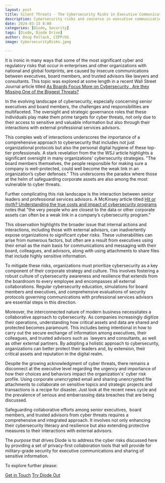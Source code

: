 ```yaml
---
layout: post
title: Silent Threats - The Cybersecurity Risks in Executive Communications & Collaboration
description: Cybersecurity risks and concersn in executive communications
date: 2024-03-15 8:00
categories: [Diode, Security]
tags: [Diode, Diode Drive]
author: Doug Pollack, CIPP/US
image: CybersecurityRisks.jpeg

---
```

It is ironic in many ways that some of the most significant cyber and regulatory risks that occur in enterprises and other organizations with national and global footprints, are caused by insecure communications between executives, board members, and trusted advisors like lawyers and consultants. This topic was explored at some length in a recent Wall Street Journal article titled [As Boards Focus More on Cybersecurity,, Are they Missing One of the Biggest Threats?](https://www.wsj.com/tech/cybersecurity/cyber-security-internal-threats-4d4c70dd)

In the evolving landscape of cybersecurity, especially concerning senior executives and board members, the challenges and responsibilities are multifaceted. The oversight and strategic governance roles that these individuals play make them prime targets for cyber threats, not only due to their access to sensitive and valuable information but also through their interactions with external professional services advisors. 

This complex web of interactions underscores the importance of a comprehensive approach to cybersecurity that includes not just organizational protocols but also the personal digital hygiene of these top-tier professionals. A stark revelation from the the WSJ article highlights a significant oversight in many organizations' cybersecurity strategies. "The board members themselves, the people responsible for making sure a company is well-protected, could well become the weak link in an organization’s cyber defenses." This underscores the paradox where those at the helm of safeguarding corporate assets are also among the most vulnerable to cyber threats.

Further complicating this risk landscape is the interaction between senior leaders and professional services advisors. A McKinsey article titled [Hit or myth? Understanding the true costs and impact of cybersecurity programs](https://www.mckinsey.com/capabilities/mckinsey-digital/our-insights/hit-or-myth-understanding-the-true-costs-and-impact-of-cybersecurity-programs) notes that "the very people who are closest to the data or other corporate assets can often be a weak link in a company’s cybersecurity program." 

This observation highlights the broader issue that internal actions and interactions, including those with external advisors, can inadvertently expose organizations to significant cyber risks. These vulnerabilities can arise from numerous factors, but often are a result from executives using their email as the main basis for communications and messaging with their board, colleagues, and advisors, along with using attachments to share files that include highly sensitive information​​.

To mitigate these risks, organizations must prioritize cybersecurity as a key component of their corporate strategy and culture. This involves fostering a robust culture of cybersecurity awareness and resilience that extends from the boardroom to every employee and encompasses all external collaborations. Regular cybersecurity education, simulations for board members and executives, and comprehensive evaluations of security protocols governing communications with professional services advisors are essential steps in this direction.

Moreover, the interconnected nature of modern business necessitates a collaborative approach to cybersecurity. As companies increasingly digitize their operations, understanding how critical assets and data are shared and protected becomes paramount. This includes being intentional in how to carry out the secure exchange of information among executives, their colleagues, and trusted advisors such as  lawyers and consultants, as well as other external partners. By adopting a holistic approach to cybersecurity, organizations can better protect their leaders and, by extension, their critical assets and reputation in the digital realm.

Despite the growing acknowledgment of cyber threats, there remains a disconnect at the executive level regarding the urgency and importance of how their choices and behaviors impact the organization's’ cyber risk profile. Using corporate unencrypted email and sharing unencrypted file attachments to collaborate on sensitive topics and strategic projects and transactions is a recipe for disaster. Just look at the recent news cycle and the prevalence of serious and embarrassing data breaches that are being discussed. 

Safeguarding collaborative efforts among senior executives,  board members, and trusted advisors from cyber threats requires a comprehensive and integrated approach. It involves not only enhancing their cybersecurity literacy and resilience but also extending protective measures to their interactions with external advisors. 

The _purpose_ that drives Diode is to address the cyber risks discussed here by providing a set of privacy-first collaboration tools that will provide for military-grade security for executive communications and sharing of sensitive information.

To explore further please:
<div class="story__buttons">
  <a href="{{"https://contactdiode.paperform.co"}}" class="btn" target="">Get in Touch</a>
  <a href="#download-app" class="btn popup-open" target="">Try Diode Out</a>
</div>

